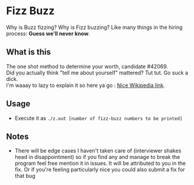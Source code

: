 # Fizz Buzz
Why is Buzz fizzing? Why is Fizz buzzing? Like many things in the hiring process: **Guess we'll never know**.  

## What is this
The one shot method to determine your worth, candidate #42069.  
Did you actually think "tell me about yourself" mattered? Tut tut. Go suck a dick.  
I'm waaay to lazy to explain it so here ya go : [Nice Wikipedia link](https://en.wikipedia.org/wiki/Fizz_buzz#Programming).

## Usage
* Execute it as `./z.out [number of fizz-buzz numbers to be printed]`

## Notes
* There will be edge cases I haven't taken care of (interviewer shakes head in disappointment) so if you find any and manage to break the program feel free mention it in issues. It will be attributed to you in the fix. Or if you're feeling particularly nice you could also submit a fix for that bug